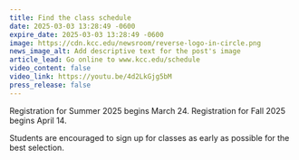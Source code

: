 ```yaml
---
title: Find the class schedule
date: 2025-03-03 13:28:49 -0600
expire_date: 2025-03-03 13:28:49 -0600
image: https://cdn.kcc.edu/newsroom/reverse-logo-in-circle.png
news_image_alt: Add descriptive text for the post's image
article_lead: Go online to www.kcc.edu/schedule
video_content: false
video_link: https://youtu.be/4d2LkGjg5bM
press_release: false
---
```

Registration for Summer 2025 begins March 24. Registration for Fall 2025 begins April 14.

Students are encouraged to sign up for classes as early as possible for the best selection.

&nbsp;